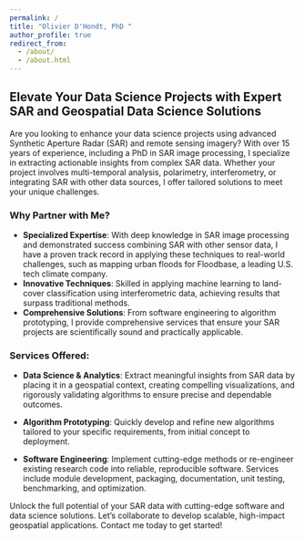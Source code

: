 ```yaml
---
permalink: /
title: "Olivier D'Hondt, PhD "
author_profile: true
redirect_from: 
  - /about/
  - /about.html
---
```


## Elevate Your Data Science Projects with Expert SAR and Geospatial Data Science Solutions

Are you looking to enhance your data science projects using advanced Synthetic Aperture Radar (SAR) and remote sensing imagery? With over 15 years of experience, including a PhD in SAR image processing, I specialize in extracting actionable insights from complex SAR data. Whether your project involves multi-temporal analysis, polarimetry, interferometry, or integrating SAR with other data sources, I offer tailored solutions to meet your unique challenges.

### Why Partner with Me?

- **Specialized Expertise**: With deep knowledge in SAR image processing and demonstrated success combining SAR with other sensor data, I have a proven track record in applying these techniques to real-world challenges, such as mapping urban floods for Floodbase, a leading U.S. tech climate company.
- **Innovative Techniques**: Skilled in applying machine learning to land-cover classification using interferometric data, achieving results that surpass traditional methods.
- **Comprehensive Solutions**: From software engineering to algorithm prototyping, I provide comprehensive services that ensure your SAR projects are scientifically sound and practically applicable.

### Services Offered:

- **Data Science & Analytics**: Extract meaningful insights from SAR data by placing it in a geospatial context, creating compelling visualizations, and rigorously validating algorithms to ensure precise and dependable outcomes.

- **Algorithm Prototyping**: Quickly develop and refine new algorithms tailored to your specific requirements, from initial concept to deployment.

- **Software Engineering**: Implement cutting-edge methods or re-engineer existing research code into reliable, reproducible software. Services include module development, packaging, documentation, unit testing, benchmarking, and optimization.

Unlock the full potential of your SAR data with cutting-edge software and data science solutions. Let’s collaborate to develop scalable, high-impact geospatial applications. Contact me today to get started!

<link href="https://framapiaf.org/@tyldurd" rel="me">

<!-- ## Remote Sensing & Image Processing Scientist

Research scientist in remote sensing and image processing with 15+ years of academic experience. My expertise lies in bridging computer vision with Synthetic Aperture Radar (SAR) technology, alongside solid skills in machine learning and geospatial analysis.  

Previously, as a Senior SAR Scientist at Floodbase, I focused on flood mapping, contributing to disaster management and climate change mitigation. My passion lies in leveraging technology for societal betterment through research and innovation.  

From January 2022 to September 2023 I was a Senior SAR scientist at Floodbase, a US climate tech startup.

From September 2011 to August 2021, I was a Researcher at TU-Berlin (Technical University of Berlin) in the Computer Vision and Remote Sensing Group.

From November 2007 to January 2011, I was a Research Scientist at the Barcelona Media Research Center in Barcelona, Spain.

From March 2006 to October 2007, I was a Postdoctoral Fellow and stayed as an invited member with the Remote Sensing Laboratory, from the Signal Theory and Communications Department TSC, Universitat Politècnica de Catalunya (UPC) in Barcelona, Spain. I was also with the Geophysical Imagery team from the Geosciences Rennes Laboratory, University of Rennes 1, France. -->

<!-- I received the M.S. degree in electrical engineering in 2002 and the Ph.D. degree in Signal Processing and Telecommunication in 2006, both from the University of Rennes 1, France.

Here is my [CV](https://odhondt.github.io/files/cv_dhondt_2024.pdf) in pdf format. -->